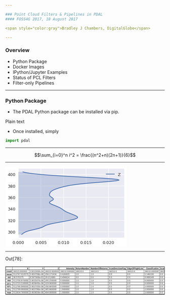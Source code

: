 ```yaml
---

### Point Cloud Filters & Pipelines in PDAL
#### FOSS4G 2017, 18 August 2017

<span style="color:gray">Bradley J Chambers, DigitalGlobe</span>

---
```


### Overview

  - Python Package
  - Docker Images
  - IPython/Jupyter Examples
  - Status of PCL Filters
  - Filter-only Pipelines

---

### Python Package

  - The PDAL Python package can be installed via pip.

Plain text

  - Once installed, simply

```python
import pdal
```

---

$$\sum_{i=0}^n i^2 = \frac{(n^2+n)(2n+1)}{6}$$

---

<div class="output_wrapper">
<div class="output">


<div class="output_area">

<div class="prompt"></div>




<div class="output_png output_subarea ">
<img src="data:image/png;base64,iVBORw0KGgoAAAANSUhEUgAAAX8AAAD9CAYAAABUS3cAAAAABHNCSVQICAgIfAhkiAAAAAlwSFlz
AAALEgAACxIB0t1+/AAAIABJREFUeJzt3Xt8VPWd+P/XXDKTyVwySZjcEyCRkBhu4aYW1KqBigpo
L1ituruWWH9VsA9+vaC2Femj27X+trhe+t0qutpV1kW7XyntaqGIWi0KonILkVu4BULumWvmen5/
TDJkIIEkTDJJ5v18POYxk3POzHzOO8n7c87nfM7no1IURUEIIURCUce7AEIIIYaeJH8hhEhAkvyF
ECIBSfIXQogEJMlfCCESkDbeBegLRVFobnYhHZOiqVQqMjKMEpteSHx6J7Hp3WiKjc1m7nXdiDjy
V6lUqEdESYeWWi2xuRCJT+8kNr1LlNiM8t0TQgjRE0n+QgiRgCT5CyFEApLkL4QQCUiSvxBCJCBJ
/kIIkYAk+QshRAIaETd5DcTWz+v4vx8cITs9hcvyU5mQn8qEfCsmQ1K8iyaEEHE3IpL/wROttLW5
CYb6frddzbFWnB4/h+raOVTXzjufhJfnZKQwId/aWRmkYrMaUKlUg1RyIYQYnkZE8vf5Q/gCIULB
vif/a6fmkpuRwslGFycbnTS0eVAUON3s5nSzmw92nQLAmKwlb4yRXJsp/DzGSN4YIxajbrB2Rwgh
4m5EJP+BUKtVTCxMY2JhGgBef5DTTS5ONrmoa3RyqsmNPxjC1RHgwMl2Dpxsj3q/yZBE3hgjeTbj
2UrBZpJmIyHEqDBqk/+59EkaxuVYGJdjASAYUmho9dDY5qGp3UNTewdN7R04PX4AnB4/X55o48sT
bVGfY0zWMibVwBhrMmNSk8OvU8++1us0Q75vQgjRX/1K/qFQiDvvvJPPP/+c999/n+zsbADeeust
nn32WRobGykpKeGxxx5j0qRJkfft2bOHxx9/nIMHD2Kz2Vi2bBmLFy+O7Z70k0atIicjhZyMlKjl
Hb4AzZ0VQeRh9+DyBABwdQRwdTg4dsbR4+eaU5LOVgjWcIVgS00mo7OCSNJK5SCE6NmuXZ/zwx8u
P295MBjE5/Px3HMvMHVqRUy+q1/J/+WXXyY5OTlq2aeffsqqVat49tlnmT17Nq+88gr33XcfmzZt
wmQy4XA4qKqq4t5772XdunXs2LGDBx98kMLCQioqYrMTsZSs05JnM5FnM0Ut93gDNNs7aHN6aXf5
aHf6ws8uHw63j66RXx1uPw63n9rT9h4/32RIwmrSkWrSYzXpsJr0WE16Uo06rGY9VmN4XZJWeuEK
MVgCwRAt9o4e16k1KrwhFW3t7n5dZ+xNuiUZraZv/89Tp1awefPfopZ5vV4efPA+0tLSmTx56iWX
p0ufk39tbS3r1q3jmWee4dZbb40sf+ONN5g3bx5z584FYOnSpbz22mts3ryZ2267jU2bNmEwGKiq
qkKlUjFnzhwqKytZv379sEz+vTHoteTbTOSfUylAuAnJ4fadUyl4sbt8tDl9kaYkCDcnOT1+Tja6
Lvh9xmRtZ8XQVVHoSTXpSOt8TjXpybDoY76fQox2gWCIR57/mKb2npN/rI1JTeaf77uyzxXAuX71
q9X4fF5Wrfol6hiOM92n5B8KhXjkkUf4yU9+gtkcPTlATU0Nt912W+RnlUpFWVkZNTU1kfVlZWVR
3SnLy8vZsGFDvwqqVgGa4dklU61RkZ6aTHpqco/rA8EQ9s6zBKfbH6kAnB4/Lo8fR+dzoNtRRrh5
KUBd04UrCYNei8mQhDml66E7+9y13Ni5zKDDoNckTNdWtVoV9SzOSuTYKAz9Pms0KjQDyF8vvvg8
O3fu4MUXf4/ZbIxpmfqU/H//+99js9mYN28eJ0+ejFrncrnOqxAsFgtOp7PX9WazObK+r0wmQ7+2
H27SrRf+xSmKQocviL2zGcnR+WyPPPvDy90+/IFQ5H0ebwCPN0Bjm6dP5dBq1FiMOixGXfgMwqgP
/9x5RmExdi7rfG1J0aEZ4BHLcGG9SOwTWaLG5vlH5tHUx/+ZSzXGahhQM+7bb7/Nq6++wssvv0x5
+YSYl+uiyf/YsWO89NJL/OEPf+hxvdFoxOGIvvhpt9spLCyMrK+rq4ta73A4MJnObz65EKfTQz/u
8RqxDEkqDKl6MlN7btJRFAWvP4Sr82whpFLR0u7B5fHj8QZwewO4O8IVQtdz97h1tXX21t7ZY5n0
GozJSeGHQYsxOYmUZC1GQxKmZC0p3ZYbO5cbk5NI1mtQx/EsQ61WYbUaaWtzEUqEP55+kNiAvpd8
HOvYOOzufr9n//5qVq5cycqVjzJ27ARaWvp3sNwlPb33PHvR5L9z505aWlq45ZZbACJzWi5atIiH
HnqI0tJSqqurI9srikJNTQ3z588HoLS0lC1btkR9ZnV1NaWlpf3aiZBCTC6+jAY6jRqdSU9GajIW
swG7w9NrbMKVRfBshdD56F45eLzBqOXdzywAPN4gHm+w322kKhWk6Lsqg85KIrlb5ZF8drnJEL1e
l6SOWfNUKKQQlL+dHklsehev2DQ2NvDjH6/g9tu/Q2XlgkErw0WT/4IFC/jKV74S+bm+vp7bb7+d
F198kaKiIiZOnEhVVRXbtm1jxowZ/Od//ider5d58+YBMG/ePJ588knWrl3LPffcw86dO9m8eTMv
vfTSoOyQiKZSqUjWaUnW9b1jlz8QilQUHm+ADl+QDl/Xc++vz600FOXstYv+0qhVGPRaDHoNBr2W
FL228+ezj5QLrE9J1mJQS7daMbJ0dHSwcuX/y6RJU1i69P5B/a6LZgSDwYDBcLa9PRAI/yPbbDaM
RiMzZ87kscce46c//Wmkn//zzz8fadaxWCw8//zzrF69mqeffhqbzcaqVatGVE+fRJOkVZOk1fV7
iItgMESHPxhdMXiDncs6X/uCdPjPf33uuE3BkBK5KD5QGrWKlOQkknUaDHpNvyqQlOTws04buzMQ
IS7mvfe28OWX+zl69Ajz519z3vof/egR5s9fEJPvUild7TjD2L4jzTHrczuaqDWqizb7jBT+QIgO
XxCvP9wM5fUH8fo6n7s/fEF8/lDUsp7OOmJFrVJh0GvCZ096DYbuz7pwpXH+szbyHoNOQ3LnuoF2
9RsMGo2K9HQTLS1OafY5x2iKjc1m7nVdwgzvIIa38NmGGjMDGzspFFLwBbpXGCF8wSBqjYY2ewcd
3kAPFUoo6ueeKpCQogy46epcSVp1VGVg0IXPLpLPqSgMOs3ZCuTcbXUa9Lr4XkgXo4MkfzEqqNXn
X9vo75lRTxWI1x/E11WZBMKvu848fIFQ57pg58izZ1/3xB8I4Q+EsLsH3pTVRa/TRFcSnWciyb2c
mSSfU+kYDVr0Bn3C9vQRkvyFiOipAhkIRVHwB0I9Vxj+IN7OSiO6Ujm7vnulEuil0vL6wpUU+C6p
rBAe9DC5WwXSY6XSreII/9xTBaNNyJvGRipJ/kLEmEqlQpekQZekgQE2Y3WJnI34zz/L8HUt6/b6
bMURXfH4AheoSDo/tz1GFUnXBXRDZxNWuGlL29l0pTnnovvZJq2un/VJiXMXejxJ8hdiGDt7NnLp
nxUMKfg7K5JAKIQ2SUtruwevNxB1BtJViYSbts6vWHz+EP5gz01bXRVJm3PgFYlKFR5gMaXzmoeh
p4pDd/Z1921TOiuaFL1GRtC9CEn+QiQIjVqFprMi6boekmZMGlBPsa4zEl8PzVbebr2xup+teHt4
3dNFdkU5O2wJeAe8vzqtOnKDYfju9O53oHfdoR59V7rREO7mmwgSYy+FEDEVqzOSnpq1zq8szvbM
6rqoHtmmc1lPTVq+QAifw0uro38ViEatwmzUkaLXhO8+Tz6/0ug+1EnXMCcGvXZENVdJ8hdCxE2s
KpFgMBS5kN7VW6vrZkNP5AbDQNTPns6fzz37CIYU2hxe2nqer6lXSVo16ZZk0s16MizJpFv0pFuS
o17rk4ZPU5QkfyHEiKfRqEnRqEnR9z+lBYKhqKFKvP4gqNW0tnsiY1+dW3FEtuvGHwhxpsXNmZbe
B3IzGZJIt3RWDuZk0lO7vbaE5+0Yqh5TkvyFEAlNq1FjMqgxGcI9s/p6f0gopISHLvEG8PiCOD1+
7C4f9s4h2e3u8DDs3W8Q7Bqy5PiZnkfpTDXpuOnKsXx1Wt6gz+YnyV8IIQZArVaR0tnD6EICwRAO
tz+qUjj3dVfTU7vTx3/99SB/2X6chV8Zx5zJOYM2LIgkfyGEGERajZo0s540c+9zdHT4gtQ1ufjr
zpPYXT5a7F5eeedLtu9v4Ed3DM4gmJL8hRBiiAWCIRpaPZxqclHX7OJ0k6vHYT/621OpPyT5CyFE
jHQdxTs9fhzd5ut2eMLzdzs8fpxuP25vzwMFatQqCjJNFOemUpxnYXJxxqCVVZK/EEL0QSAYnj7V
0ZXQuyd3tx+nx4fT4+91GI2eWE06ivNSKc5NpSjXwrhsc+ewIINPkr8QIuF0Db4XmdLUG8DT0fns
CxIIKbQ5OqLmw/b1c84IFWA26kgz6bGadKSZ9VjNetJM4fb/nAwj6RZ93G4Mk+QvhBjxus9V3X2O
6p6Se9ey/hyhn0uXpI4k8a6Ebj3n51STblhN4HMuSf5CiGFFURR8nfNIn30Ew8++ruQdjFrv9ga4
lDkJVarwDVjmFB2WlCQyrCnotSqMyUmYU8LLzSlJpBrDR/AjbSiHnkjyF0IMKv85ibyraSXq53OS
/LlzOveXRq2KStrmFB1mw9lEbjJEJ3VjclLkztrRNI3jhUjyF0L0SzCkdDar+CNNK13PrkgbuT/y
86XOr6yC8OBphiRMKUmYo17rIq8jCd2gw6CXOQEuRpK/EAlOURQ8vmAkYbs7Aucl9e6JvsMXvPiH
XoBBrw0n8K6EHZW8O5N5ZyI3GaKPykXsSPIXYpRSFAV3RwBnR7g7ossTiHRNdHn9eLxB7E4vTo+f
S2llSdFrMRvDbeVdbebmFB0WY2eTiyEJszHc7GI0JA3ri6CJRJK/ECOMoii4OgK4OhN5T8nd6fHj
7hhYUtcnaTCnJGEx6rCk6DClJGHpSuqdCd2Soou0l0syH5kk+QsxzARDCg63D7vLR7sr/Gx3+Wjv
XOZw+/t9QVSlAkuKDmtnF8Q0s54cmxm9BixGHalGPRZj+Ih9OI05LwaPJH8hhpg/EDqb2M9N8u7w
XaJ97baoUoWTt9Wkx2rUYTXrSe18thr1WM1nE7tGffYIPVF6tIjeSfIXYhCEQgrtLh+tjg5a7F5a
HN7wa4cXRw8DePXGZEgiw5JMRmryOc/hm4osKTq5GCoGRJK/EAPU1fbe6vDSYu/oTPBeWhwdtDl9
hC7SNKMiPHlHV0Ifk2o4J8nrSdbJv6gYHH36y1qzZg0bN26kra0NvV7PrFmzWLlyJbm5uQSDQX7z
m9/wpz/9CbvdTn5+Pg888AA33nhj5P179uzh8ccf5+DBg9hsNpYtW8bixYsHbaeEiDV/IERTu4fG
tg4a2zw0tHlobPNctNujSgVjUpPJSk8hOy2FrPQUstINZFoNpFuS5WKpiJs+Jf9FixaxdOlSzGYz
Ho+Hp556ihUrVvD666/z2muvsWHDBn7/+98zfvx4tmzZwg9+8AMmTJhAcXExDoeDqqoq7r33Xtat
W8eOHTt48MEHKSwspKJicCYpEGKgFCXcXNPYFp3oLzauusWoIzs9hex0Q1Sit1kNgz4dnxAD0afk
X1xcHHmtKApqtZra2loAjh8/zhVXXEFRUREAlZWVWK1WDh48SHFxMZs2bcJgMFBVVYVKpWLOnDlU
Vlayfv36fiV/tQrQSNtmd11NvRKbnvUlPq4OP6eb3JxqcnG62cXpZvcFj+aNBi2FmWYKMk0UZJrI
sxnJyTCSkjyymme6rhPI9YLzJUps+vwXu3HjRlatWoXT6USr1bJy5UoAvvWtb/HDH/6QQ4cOMX78
eDZv3kwgEGDWrFkA1NTUUFZWFnWrdXl5ORs2bOhXQU0mQ7+2TyQSmwvrio/PH6Su0cnJBicnGxyc
aHDS1ssRvUatoiDLzLgcS/iRG35OtySPqmEDrFZjvIswbI322PQ5+S9cuJCFCxfS2NjIm2++SUlJ
CQAFBQXMnDmTW265BbVajU6n49e//jUZGeEZaFwuF2azOeqzzGYzTmfPs9f3xun0XNJdiKORWhVO
bBKbnvn9QZocfg4ca+bYGSf1za4e46RSQb7NRFGuhaJcC+NzLOSOMZ7fXBMM0trqGprCDzK1WoXV
aqStzXXRC9OJZjTFJj3d1Ou6fp+r2mw2lixZQmVlJVu3buVXv/oVx44dY8uWLeTk5PDFF1/wwAMP
kJKSwty5czEajdTV1UV9hsPhwGTqvVA9CSkQkv7I0TqbMiQ2YR2+ACcaXJxsdHKiwcmZVneP/eUz
LHrG51goyk1lfI6ZsdnmHnvVJEL/91BISYj9HIjRHpsBNVQGAgHcbjcNDQ3s27ePO++8k7y8PACm
T5/OzJkzef/995k7dy6lpaVs2bIl6v3V1dWUlpZeeulFQguFFE43u6itd1B72k59y/nJvuuovqTA
ysQCKxPyU0k16eNTYCGGkYsm/1AoxLp161iwYAEZGRnU19fzi1/8gry8PIqKipg+fTobN27khhtu
ICsri127drF9+3YefvhhAObNm8eTTz7J2rVrueeee9i5cyebN2/mpZdeGvSdE6OP3eWj9rSd2noH
x+odeP3RF2dVKijMMjOxwErZuDSumJKHv8M3qo/ghBgIlaJc+EbyUCjE9773Pfbu3YvH48FsNjN7
9mweeughCgsLcTqd/PrXv2br1q04nU7GjBnDN77xDe6///7IZ+zevZvVq1dz4MABbDYby5cv71c/
/31Hmmlrd0vTxjnUGhUWswG7wzNqY6MoCg2tHg7WtXPoZDsNbZ7ztsm0GigvSmfS+HQmFqRFet7I
EAa9k9j0bjTFxmYz97ruosl/OJDk37PRmvyDIYWTDc7OhN+G/ZzhEPRJGsrGpjGpM+FnpqX0+Dmj
6Z841iQ2vRtNsblQ8h9ZnZPFqKUoCicanew/1sqB4214zulrn27RUzHBRsWEMZQUWOXOWCEukSR/
ETeKolDf4mb/sVZqjrfh9EQf4RdkmqiYMIaKCTYKs0yjqn+9EPEmyV8MOXeHn721Lew+0kyLPfom
q4JME7PLMpldloXNKjevCTFYJPmLIaEoCsfqHew63MzBuvaom2cy0wxcUZbF7MuzyBszuu+qFGK4
kOQvBlUgGGJfbQvbaxqiBkfTJ2m44vJMrp6aS1GORZp0hBhikvzFoOjwBfjiYBM7DzTi6ghElhfl
Wrhmai6zSjMx6OXPT4h4kf8+EVPBYIjPDjbx9731kRuwVCqYVZrJgivGMja7965nQoihI8lfxISi
KBw+ZWfr53WR5h2dVs3VU3KZP7tALt4KMcxI8heXzOsL8s7243x5og0IT0949dRcbrumiFSjLr6F
E0L0SJK/uCT1LW7++FEtbU4fABMLrNxROYHCLGneEWI4k+QvBuzwqXbe+lstwZCCRq3i9usv44YZ
+dJzR4gRQJK/GJBj9Y5I4s+wJPP92yYxPscS72IJIfpIkr/ot2Z7B//ztyMEQwpjUpNZ+Z3ppFuS
410sIUQ/yOhYol9CIYX//fgY/kCIVKOOH91RIYlfiBFIkr/ol50HGjnd7AbguzeXSRdOIUYoSf6i
z/yBENv3nwFgzqRsJhVlxLlEQoiBkuQv+mxvbQuujgBqlYpFc8fHuzhCiEsgyV/0WfXRFgBmltqk
uUeIEU6Sv+gTh9tPXZMLgCsvz45zaYQQl0qSv+iTM63hi7xqlYry8WlxLo0Q4lJJ8hd90mzvAMCW
ZiBJq4lzaYQQl0qSv+gTRQnPvKXVyNANQowGkvxFn6Qa9QA0tnkIBENxLo0Q4lJJ8hd9kp2eAoDP
H+L9L07FuTRCiEslyV/0SZpZz6Tx6QBs+LCW+hZ3nEskhLgUkvxFn82dnINOq8bp8fPEus843eyK
d5GEEAPUp+S/Zs0arr/+eqZPn85VV13F8uXLOXXq7Kn/8ePHeeCBB5gxYwYzZsxgyZIl+P3+yPo9
e/bwzW9+k6lTp1JZWcmGDRtivydi0FmMOr751WKStGranT5+9epn7D7cFO9iCSEGoE/Jf9GiRWzY
sIHPPvuMd999l5ycHFasWAFAS0sLd955J6Wlpbz33nts376dn/3sZ2g04e6ADoeDqqoq5s+fz44d
O3j88cdZtWoVn3/++eDtlRg0+TYTS667DF1S+AzgqTd289rmA/gDwXgXTQjRD30az7+4uDjyWlEU
1Go1tbW1APzHf/wHubm5LFu2LLLN5MmTI683bdqEwWCgqqoKlUrFnDlzqKysZP369VRUVPS5oGoV
IN0Mo6hV3Z6HMDYFWSb+6aYyNn5Uy6kmN1t2nmT/sVaqFl5OUe7wmdBF3RmgrmdxlsSmd4kSmz5P
5rJx40ZWrVqF0+lEq9WycuVKAD755BOys7O57777+OKLL8jKyqKqqopFixYBUFNTQ1lZWdTUfuXl
5f1u+jGZZCyZ3sQjNhazgf/n61PZ8ukJ3v/sJKeaXPzi5R18/boJ3Pm1icPqRjCr1RjvIgxbEpve
jfbY9Dn5L1y4kIULF9LY2Mibb75JSUkJAK2trezZs4c1a9bw29/+lk8++YT777+f3NxcZs6cicvl
wmyOnszbbDbjdDr7VVCn00NI6ddbRj21Kpz44xmbKy/PJN+Wwv/+/RgtDi9vvnuQ7ftO84MlU8mI
8yQvarUKq9VIW5uLkPzxRJHY9G40xSY93dTrun5P42iz2ViyZAmVlZVs3boVo9HItGnTuPHGGwGY
M2cOV199Ne+++y4zZ87EaDRSV1cX9RkOhwOTqfdC9SSkQCg4sn8RMdfZ1BPv2OSmG/mHG0v5aM9p
ttc0cPyMk1Uv7WDZ1ydTnJcat3J1CYUUgvK30yOJTe9Ge2wG1NUzEAjgdrtpaGg4r0mnS9ey0tJS
ampqotZVV1dTWlo6kK8Ww1SSVs1XK/L4xrVF6LRq7C4fT6z7nLrG/p3hCSGGxkWTfygU4tVXX6W5
uRmA+vp6Vq9eTV5eHkVFRdx+++3s2rWLv/71r4RCIT7++GM++ugjKisrAZg3bx5ut5u1a9fi8/nY
tm0bmzdvZsmSJYO7ZyIuinNTuWt+CSZDEoFgiD9+dDTeRRJC9ECldI3Y1YtQKMT3vvc99u7di8fj
wWw2M3v2bB566CEKCwsBePvtt3nqqac4c+YM+fn5PPDAAyxYsCDyGbt372b16tUcOHAAm83G8uXL
Wbx4cZ8Lue9IM23tbmn2OYdao8JiNmB3eIZdbHYfbuad7cdRAf/fA3NIM+uHvAwajYr0dBMtLc5R
ffo+EBKb3o2m2Nhs5l7XXbTNX61W88ILL1xwmwULFkQl+3NNmTKFN99882JfJUaRJG34pFLh7Iig
QojhQ4Z3EDHX3N7B33aH7wCfUpxBepx7/Qghztfv3j5CXMj+Y628s/04/kAItUrFLV8ZF+8iCSF6
IMlfxESrw8v7X9Rx4GQ7AKlGHfcvLueyYdDVUwhxPkn+4pJ0+AL8fW89nx1sitwQU1po5XuLykk1
Df1FXiFE30jyFwOiKAp7a1t474tTeLwBAKwmHd+4tpirJmWj7uHeDyHE8CHJX/TbmVY3f/30JHVN
4fH8dVo1N15RyIIrxqLXDZ8xfYQQvZPkL/pl39EW/vfjY3T13pwx0ca3r59ARqr06BFiJJHkL/qs
e+LPtBr4zvwSJhdlxLtYQogBkOQv+qTZ3hFJ/IWZJn54RwUmQ1K8iyWEGCC5yUv0SX2LG0UBXZJa
Er8Qo4Akf9E/CgSCoXiXQghxiST5iz7JyUhBrQJfIMQTr31Gi70j3kUSQlwCSf6iT9LNySyeOx6N
WsWZVg+r/mMHm3acwB+QswAhRiJJ/qLPJuRb+fo1RSRp1Dg9fl7fcpBHnt/GR3tOj/jp7oRINJL8
Rb+Mz7Gw9JYyJhdloFJBs93Li3/ez0/+fRtvf3wMp8cf7yIKIfrgopO5DAcymUvP4j2ZS9fQzV2D
uUF4HP8ryrK4fkYe47ItQ16m7kbTpByxJrHp3WiKzSVN5iJEbzJSk7n16iKa2j18dqCJfUdb8AdC
fLjnNB/uOc3YbDPXTM3lysuzMOjlT02I4USO/EeweB/5n8vrC7K3tpnPDjbR6vBGluuS1MwqzeSa
qblclpeKaogGfRtNR3CxJrHp3WiKjRz5iyGh12mYMTGT6SU2jp9xsvtIMwdOtOHzh/hoTz0f7akn
b4yRa6bl8pVJ2RiT5UYxIeJFkr+IOZVKxdhsM2OzzXi8AfYdbWH34Waa2juoa3LxX389yJvvHWbm
xEy+WjG0ZwNCiDBJ/mJQGfRaZk7MZEaJjVNNLnYdbqbmeCv+QIht++rZtq+egkwTN8zI54rLs9An
yZDQQgwFafMfwYZbm39fdfgCVB9tZdehJhrbz94pbEzWcvWUXK6bnofNarjk7xlNbbexJrHp3WiK
jbT5i2ElWadleomNigljqGty8dmBRg6caMPVEeCd7cf5y47jzJiYyYIrChmfE9/uokKMVpL8Rdyo
VCrybSbybSYcbh9fHGpm16Em3N4An9Y08GlNA6WFVm68YiyTi9LluoAQMSTJXwwL5hQdV0/J4ary
LKqPtrK95gwtdi81x9uoOd7G2Cwzi+eOZ+plGVIJCBEDkvzFsKLVqJlSnMHkonQO1dnZUXOGk40u
jp1x8PQfdjMu28ytV4/vHF5CKgEhBqpPY/usWbOG66+/nunTp3PVVVexfPlyTp06dd52Tz75JBMn
TmTDhg1Ry/fs2cM3v/lNpk6dSmVl5XnrhTiXSqViQn4qd1aW8O0bLqMg0wTA0XoHT72xm1+v+5xj
9Y44l1KIkatPyX/RokVs2LCBzz77jHfffZecnBxWrFgRtc3u3bv54IMPsNlsUcsdDgdVVVXMnz+f
HTt28Pjjj7Nq1So+//zz2O2FGNUKM83cccMEvn39ZeTbwpXAlyfaWP3yDl78c3XU3cRCiL7pU/Iv
Li7GbA5v7tCOAAAbmElEQVR3GVIUBbVaTW1tbWS9z+fj0UcfZfXq1eh0uqj3btq0CYPBQFVVFTqd
jjlz5lBZWcn69etjuBsiERRmmbnjhsv4xjVFpJv1KMBHe+p59IWP2frZSULDv9eyEMNGn9v8N27c
yKpVq3A6nWi1WlauXBlZ98wzz3DFFVdQUVFx3vtqamooKyuLap8tLy/vd9OPWgVopI23O7Wq23PC
xEbFhEIrRfmpfH6gkQ93n6bDF+Q/Nx3gk/0N3HtzKTkZRgDUnQHqehZnSWx6lyix6XPyX7hwIQsX
LqSxsZE333yTkpISINye/8477/DWW2/1+D6XyxU5a+hiNptxOp39KqjJdOk3/YxWiRqb62eNZXZ5
Dn/6qJbdh5o4cKKNn6/dztLFk7jxqnGRAw6r1Rjnkg5fEpvejfbY9Lu3j81mY8mSJVRWVvLXv/6V
Rx55hJ///OcYjT0Hymg0UldXF7XM4XBgMpn69b1OpweZLCqaWhVO/Ikem5uuLGRCvoVN20/gcPv5
7R928/Ge0yxdWEZBbhptbS6ZaewcarUKq9UosenBaIpNenrveXZAXT0DgQBut5vm5mYOHjzID3/4
w8g6u93OqlWr+OCDD/jXf/1XSktL2bJlS9T7q6urKS0t7dd3hhRG1BAGQ6KzqUdiA8U5qfzjjUb+
sv04B06289mBRn76vJ0f3zOLHKt+xN+mP1hCIUVi04vRHpuLXvANhUK8+uqrNDc3A1BfX8/q1avJ
y8tj3LhxvPfee2zYsCHyyMzMZMWKFfz0pz8FYN68ebjdbtauXYvP52Pbtm1s3ryZJUuWDO6eiYRj
0GtZPHc882cVoNWoaHF4eeT/fMQfP6wd8UdwQsRan47833//fZ577jk8Hg9ms5nZs2fz8ssvo9Pp
yM7OjtpWo9FgsVhIS0sDwGKx8Pzzz7N69WqefvppbDYbq1at6vHisBCXSqVSMe2yMeSNMbLx70dp
au/gD+8fYffhZu69uYystJR4F1GIYUFG9RzBRuqonkMloIT44IvTfFrTAIBOq+br1xZTOSN/1Pfk
uJjRNHJlrI2m2FxoVM8+9fMXYiTSaTV8/boJfOPaIozJWnyBEK9vOcjql3ew/2hLvIsnRFxJ8hej
3oQCK/feVEb5uHBT5PEGJ0++/gVPv7mb082uOJdOiPiQgd1EQjDotdx81TimFI9h6+d11Le4+eJQ
E7sONzGrNJObrhxLYVbvp8hCjDaS/EVCKcg0cff8EvYfa+WDXaewu/1s39/A9v0NTCnO4KYrxzIh
X+YUFqOfJH+RcFQqFZePS6ekwMq+oy18Ut1Am9PL7sPN7D7czNhsMzdMz+eKyzNJ0sqcwmJ0kt4+
I5j09rmwvsYnFFL48kQbn1SfoaHNE1luMiRx9dQcrpuWx5gYzCk8nIymHi2xNppiI3P4CnEBarWK
srFplBZaOdHg5LODTRw82YbT4+ftj4/zzsfHmVSUwTVTc5l6WQZajfSTECOfJH8hOqlUKgqzzBRm
mbG7fOw63MSuQ824vQH2HGlmz5FmUo065k7J4eqpuWSOsrMBkVik2WcEk2afC4tFfALBEAdPtrPr
cBPHz0SPRFs2No2rp+Ywo8Q24q4NjKamjVgbTbGRZh8hBkirUVM2No2ysWm0OrzsPtzEniMtuL0B
9h9rZf+xVozJWq4qz+bqqbmR6SaFGO7kyH8EkyP/Cxus+ARDCofr2tl9pJna03a6/wcV5Vq4dmou
s8uy0OuG79nAaDq6jbXRFBs58hcihjRqFSUFVkoKrDjcPvYcaWHPkWbaXT6OnLJz5JSd/9pykCvL
s7l2ai5js+XmMTH8SPIX4hKYU3R8ZVI2V5Vncazewa7DzRw82UaHL8h7n9fx3ud1FOdZuGFGPjMn
ZkpPITFsSPIXIgZUKhXjciyMy7Hg8vjZW9vCrsPNtDm9HK6zc7iumv82HuLaablcV5FHqkkf7yKL
BCdt/iOYtPlfWLzjoygKR+sdfHagkcOn7JHlWo2aa6flctOVY0kzx6cSGE3t2rE2mmIjbf5CxIFK
pWJ8joXxORZaHV6+ONTE7sPNeP1Btuw8yftfnOKaqTncfNW4uFUCInFJA6QQQyDNrOe6ijzuX1zO
NVNySNZpCARDvPtZHY+88DEf7j7NCDgJF6OIJH8hhpA+ScOV5dl8b1E510wNVwJeX5CX/nc//2fD
Ppwef7yLKBKEJH8h4kCfpOHKy7P57k1lFOVaAPi0poE163cRkjMAMQQk+QsRR0ZDEt+4pogbpucB
UHvaHplzWIjBJMlfiDhTqVTMmJjJuM6bwd7+5HicSyQSgSR/IYYBnz9Is70DAHNKUpxLIxKBdPUU
Io4UReHwKTsf7DqFw+1Ho1Zxxw0T4l0skQAk+QsRB4qicKLByd92n6auyRVZ/vVri8jJMMaxZCJR
SPIXYogoikJdk4svT7Rx8EQbdvfZbp2lhVa+8dViinNT41hCkUgk+QsxiALBEHWNLg6cbOPAiTZc
HYGo9YVZJr55bTHl49NRqVRxKqVIRJL8hYghXyDIqSYXJxqcnGhwcbrZRTAU3W8/JyOFGRMzmTnR
RkGmSZK+iIs+Jf81a9awceNG2tra0Ov1zJo1i5UrV5Kbm8tbb73F66+/zuHDh1Gr1UyePJkf/ehH
TJw4MfL+PXv28Pjjj3Pw4EFsNhvLli1j8eLFg7ZTQgwVjzfAqeZwsj/Z4KS+xU2oh3u0CjJNzJho
Y8bETPLGSJu+iL8+Jf9FixaxdOlSzGYzHo+Hp556ihUrVvD666/jcrlYtmwZFRUVaLVannvuOb77
3e+yefNmDAYDDoeDqqoq7r33XtatW8eOHTt48MEHKSwspKKiYrD3T4iY8fmDnGn1cLrZRX2Lm/oW
N21OX4/b5mSkMLEwjYmdk77IwG1iuOlT8i8uLo68VhQFtVpNbW0tAN/5zneitv3+97/Pv//7v3Pk
yBHKy8vZtGkTBoOBqqoqVCoVc+bMobKykvXr1/cr+atVgEZOj7tTq7o9S2zOcynxCQRDNLZ6ON3i
5nSzm/pmF03tHfQ08oKK8JH9xEIrE8eGE77FqLvk8g8mdWdwup7FWYkSmz63+W/cuJFVq1bhdDrR
arWsXLmyx+22bduGwWBg7NixANTU1FBWVhbVrlleXs6GDRv6VVCTydCv7ROJxObCLhYfd4ef080u
Tje5ONUUfm5s7bn5BsCWZmBCgZUJBWlMKLByWb4Vo2Fk3phltUoTVG9Ge2z6nPwXLlzIwoULaWxs
5M0336SkpOS8bWpra3n44Yf5yU9+gslkAsDlcmE2R08oYDabcTqd/Sqo0+np9Z8xUalV4cQmsenZ
ufFRFAW7y8eZVg8NrR7OtLg50+rB7uq56QbCd9uOz7FQlGvpHJvffN4sXF6PF6/HO9i7E1NqtQqr
1Uhbm4uQ/PFEGU2xSU839bqu3719bDYbS5YsobKykq1bt2K1WgE4dOgQ//RP/8S9997LHXfcEdne
aDRSV1cX9RkOhyNSOfRVSEFmqzpXZ1OGxOZ8/kCIZkcHjuPtHKu309DiprGtA68/2Ot7xqQmU5Bp
YmyWmYKs8HOaWX9eb5yRPrtTd6GQMqr2J5ZGe2wG1NUzEAjgdrtpaGjAarWyb98+li5dyve//33u
vvvuqG1LS0vZsmVL1LLq6mpKS0sHXmohOimKgsPtp6EtfDTf2Oahoc1Dq6P3I3G1SkXumBQKMs2M
zTJRkGWmMMuEMXlkNt0IMRAXTf6hUIh169axYMECMjIyqK+v5xe/+AV5eXkUFRWxc+dO7r//fn70
ox+xZMmS894/b948nnzySdauXcs999zDzp072bx5My+99NKg7JAYvfyBEE3t4eTe2Oqhoa2DxjbP
BY/mzSk6CjKN5I0xUZAZfuSOSSFJqxnCkgsx/Fx0AvdQKMT3vvc99u7di8fjwWw2M3v2bB566CEK
Cwu5++672bFjBwZD9EW1F154gZkzZwKwe/duVq9ezYEDB7DZbCxfvrxf/fxlAveexXuC8sEy0KP5
7IwUCjJN5NuM4aP6bBPFYzNobXWN6tP3gRhNk5TH2miKzYUmcL9o8h8OJPn3bDQk/2BIocXeEb4A
2+qmoTWc6Dt8vR/NmwxJnUn+wkfzo+mfONYkNr0bTbG5UPKX4R3EkOm6SSp8RB9O9E3tHecNf9BF
rVKRk5FCfmeC70r2VpNOhkQQ4hJJ8heDIhAM0dDqidwJW9/iptne801SAMk6DQWZJgozwz1tCrNM
5I0xStu8EINEkr+4ZIqi0NjWERn24HSLm6a23u89SDPrw4k+K5zsC7NMjLEaUMvRvBBDRpK/6LdA
MER9i5uTjU5ONrqoa3T12uPGkpLEuJzwDVLjss2My7GQOsyHPhAiEUjyFxflD4Q6E314mOL6FheB
Hi6EGZO1kQQ/Ljt8N2xPN0kJIeJPkr/okcPt48gpO4dOtXOs3tFjss+wJFNSkMqEAisl+VZyMlIk
0QsxQkjyF0C43f5Mq4dDde0crmvnTKvnvG3yxhg7E30qJQVW0i3JcSipECIWJPknuA5fgOqjrew+
3ExDW3TC1ydpKB+fztTiDKYUZ5w3oJkQYuSS5J+AFEXhZKOLXYea+PJEW1Q/+zGpyUy9bAxTL8tg
YkEaSVp1HEsqhBgskvwTiKIoHD/j5KO9pznZ6Ios12nVzCzN5JqpuUzIT5V2eyESgCT/BHHsjIOP
9kQn/cJME9dMy+XKy7NIkREthUgokvxHufoWNx/sOsXRekdkWVGuhcVzxzNpfLoc5QuRoCT5j1Kt
Di8f7jnN/mOtkWXjc8wsnlvE5CJJ+kIkOkn+o8zpZhfb9zdw4GRbZByd7PQUvnFtMdNLxkjSF0IA
kvxHhVBI4VBdOztqGjjRcHZu5FSTjsVzx3P1lBw0aum1I4Q4S5L/CNXVXfPQF6fYfagJd0cgsi4n
I4UbZxdyZXm2dNUUQvRIkv8I0nUX7pfHW9l/vA27yxe1vqTAyo1XFDKlOENGyBRCXJAk/2HO6fFz
9LSd2noHx+oduL2BqPUFWSZmTcxkVlkmWWkpcSqlEGKkkeQ/zPj8QeqaXBytd3D0tJ3G9o7ztsmw
6JldlsVXJmcztTRb5qgVQvSbJP84c3f4OdnoioyNf6bVfd5sV0laNRMLrEwan075+HRyxxhRqVRo
NCrpvSOEGBBJ/kNIURTaXT7qGl2c6Bwfv8Xu7XHbfJuRSeMzKB+fTklBqkxnKISIKUn+gygYUmho
dYdnu2pyUdfkxOUJnLedWqVibLaJCflWSgqsXJafiiVFZrsSQgweSf4x5PUFOdnkpK4z2Z9u7nnG
K51WTVGuhZICKxMKrBTnWkjWya9CCDF0JONcAo830Dm1YfjR0OY5r70ewGrScVm+lcvyUpmQn0pB
pgmtRvrfCyHiR5J/P3T4Ahw/4+R4g5MTDQ4a287viaMC8mwmJuSncll+KhPyUslITZYLs0KIYUWS
/wUoikJTewdHTtk5fMpOXZPzvCP7rvb6iQVplBSGpziU4ZGFEMNdn5L/mjVr2LhxI21tbej1embN
msXKlSvJzc0F4K233uLZZ5+lsbGRkpISHnvsMSZNmhR5/549e3j88cc5ePAgNpuNZcuWsXjx4sHZ
o0sUCIY4Wu/g8Kl2jpyy43D7o9Zr1CrG5ZiZWJDGxMJwU45BL3WoEGJk6VPWWrRoEUuXLsVsNuPx
eHjqqadYsWIFr7/+Op9++imrVq3i2WefZfbs2bzyyivcd999bNq0CZPJhMPhoKqqinvvvZd169ax
Y8cOHnzwQQoLC6moqBjs/esTRVGob3Gzt7aF/cda6fAFo9anGnVMLs5gSlEGl49LJyVZkr0QYmTr
UxYrLi6OvFYUBbVaTW1tLQBvvPEG8+bNY+7cuQAsXbqU1157jc2bN3PbbbexadMmDAYDVVVVqFQq
5syZQ2VlJevXr+9X8lerAE1s282dHj97Djez90gzzef0ty/OtUTmsi3MNg/LsXLUalXUs4gm8emd
xKZ3iRKbPh/Cbty4kVWrVuF0OtFqtaxcuRKAmpoabrvttsh2KpWKsrIyampqIuvLysqiLniWl5ez
YcOGfhXUZDL0a/sLaXd6+eCLOnZU10d1xcyzGbluZgHXTS8gM33kjJNjtRrjXYRhTeLTO4lN70Z7
bPqc/BcuXMjChQtpbGzkzTffpKSkBACXy4XZbI7a1mKx4HQ6e11vNpsj6/vK6fQQusTha9pdPrbt
rWfP4WaCnR+WotdyZXkWc6bkUJxr6aykQrS09K988aBWq7BajbS1uQhdanBGIYlP7yQ2vRtNsUlP
N/W6rt+N1zabjSVLllBZWcnWrVsxGo04HI6obex2O4WFhQAYjUbq6uqi1jscDkym3gvVk5ACoQEO
XhYKKXz6ZQMf7jkdOdI3GZL42uwCrp+eH7lgGwoBjLxfdiikyMBuFyDx6Z3EpnejPTYDunIZCARw
u900NDRQWlpKdXV1ZJ2iKNTU1DB//nwASktL2bJlS9T7q6urKS0tvYRi9119i5t3PjlOQ5sHAHNK
EguuGMt1FXnodTJejhAiMV30NtNQKMSrr75Kc3MzAPX19axevZq8vDyKior41re+xebNm9m2bRs+
n4+XXnoJr9fLvHnzAJg3bx5ut5u1a9fi8/nYtm0bmzdvZsmSJYO6Y4qi8Mn+M7y66ctI4r96Sg6/
rLqSG68olMQvhEhofTryf//993nuuefweDyYzWZmz57Nyy+/jFarZebMmTz22GP89Kc/jfTzf/75
5yPNOhaLheeff57Vq1fz9NNPY7PZWLVq1aB28/R4A/z542McOWUHICvNwD8uKGViYdqgfacQQowk
KkXpaTSa4WXfkWba2t19avM/0+Lm/35YG5ni8KryLO7+2sRROXCaRqMiPd1ES4tzVLdNDpTEp3cS
m96NptjYbOZe142qjFh9tIV3th8nEFRI0qq5a14Jc6fkyLg6QghxjhGR/PU6DclJGoKa3mvhVoeX
P398DEWBdIueZV+fwtjs3ms9IYRIZCMi+V+Wb6UlRXvBU7Ds9ADjsi1YTTr+4cZSLEaZDEUIIXoz
IpJ/Xxj0Wn72DzPjXQwhhBgRZEYRIYRIQJL8hRAiAUnyF0KIBCTJXwghEpAkfyGESECS/IUQIgFJ
8hdCiAQkyV8IIRLQiBjYTQghRGzJkb8QQiQgSf5CCJGAJPkLIUQCkuQvhBAJSJK/EEIkIEn+QgiR
gCT5CyFEApLkL4QQCUiSvxBCJCBJ/kIIkYAGPfkHg0GeeOIJrrzySioqKli2bBktLS29bv/BBx9w
8803M2XKFG655RY+/PDDqPXHjh3jH//xH5k2bRrXXHMNL730UtR6j8fDww8/zMyZM5k5cyaPPPII
HR0dg7JvsTDU8bn77ruZNGkSFRUVkcfWrVsHZd8uVaxj8+ijj3LzzTdz+eWX8+ijj17y98XTUMdm
5cqVlJeXR/3dvPbaazHfr1iIZWxqa2tZvnw5V199NRUVFdx888288cYbUe8faTknQhlkv/3tb5X5
8+crx48fV+x2u/Lggw8q3/3ud3vc9vjx48qUKVOUt956S/F6vcqGDRuUqVOnKidOnFAURVECgYBy
4403KqtXr1bcbreyd+9e5corr1T+/Oc/Rz7j0UcfVW6//XalsbFRaWpqUm6//Xbl5z//+WDv5oAN
dXzuuusu5bnnnhuSfbtUsYyNoijKK6+8onzwwQfKAw88oDzyyCOX9H3xNtSx+clPftLj8uEolrH5
4osvlFdffVWpr69XQqGQsmPHDmXGjBnKX/7yl8hnjLSc02XQk/9Xv/pVZf369ZGfjx07ppSUlCgn
T548b9t/+7d/U+64446oZXfccYfyzDPPKIqiKNu2bVOmTJmiOJ3OyPo1a9Yod911l6IoiuLxeJTJ
kycrf//73yPr//73vytTpkxROjo6YrpfsTKU8VGUkZX8Yxmb7npLZP35vngb6tiMpOQ/WLHp8oMf
/ED5xS9+oSjKyMw5XQa12cdut3Pq1CkmTZoUWVZYWIjJZKKmpua87WtqaigvL49advnll0e2ramp
Ydy4cRiNxsj68vJyvvzySyB8iub1eqM+4/LLL6ejo4Pa2tqY7lssDHV8urzyyivMnj2bm2++md/9
7nf4/f5Y7lZMxDo2sf6+eBrq2HTZtGkTs2fP5mtf+xpPPPEELpdrYDswiAY7Nh6Ph127djFx4kRg
5OWc7gY1+Xf9cZhMpqjlFosFp9PZ4/Zms7nXbXtabzabo9Z3Leu+Hujx++JtqOMDsGLFCjZt2sS2
bdv45S9/yRtvvMHTTz8dk/2JpVjHJtbfF09DHRuAu+66i7fffpuPP/6YZ599lh07dvCzn/1sAKUf
XIMZm2AwyI9//GOys7O59dZbo75vpOSc7gY1+XcdgZ4bBLvdft4vp2t7h8PR67Y9rXc4HFHru5Z1
Xw/n/zEMB0MdH4CKigpSU1PRaDRMmzaN5cuX88c//jEm+xNLsY5NrL8vnoY6NgCTJk1izJgxqNVq
JkyYwMMPP8xf/vIXfD7fAPZg8AxWbPx+PytWrKCxsZHf/e53JCUlRX3fSMk53Q1q8rdYLOTm5rJv
377IshMnTuB0OiOnTd2VlpZSXV0dtWz//v2UlpZG1h89ehS32x1ZX11dHfms8ePHo9fro76vurqa
5ORkxo8fH9N9i4Whjk9P1Go1yjCczyfWsYn198XTUMemJ2p1OHUMt7+dwYiN1+vlwQcfpKWlhRdf
fDHqKH+k5ZzuBr2r55IlS3jhhRciv4Ann3ySuXPnkp+ff962t956K3v37uVPf/oTfr+fP/3pT+zb
ty9yijVr1ixyc3P5zW9+Q0dHB/v37+e///u/+fa3vw1AcnIyixYt4umnn6a5uZnm5maefvppFi9e
jF6vH+xdHZChjI/dbmfr1q24XC4URaG6uppnnnmGm266aUj3ua9iGRsAn8+H1+slGAwSCoXwer1R
R679+b54G+rY/PnPf8ZutwNw9OhRnnjiCa6//vph+X8Vy9i4XC6WLl2K3+/nhRdeiLqeBiMz50QM
9hXlQCCg/Mu//Isye/ZsZdq0acoDDzygNDc3K4qiKBs2bFCmTZsWtf3777+v3HTTTcrkyZOVm266
Sfnb3/4Wtf7o0aPKPffco0yZMkWZM2eOsnbt2qj1LpdLWblypTJjxgxlxowZysMPP6x4PJ7B3clL
MJTxaW5uVr71rW8p06dPV6ZNm6bMnz9feeaZZxSv1zv4OzoAsY7NXXfdpZSUlEQ9uveEutD3DTdD
HZu77rpLmTVrljJ16lTluuuuU/75n/9ZcTgcg7+jAxDL2PzP//yPUlJSokyZMkWZNm1a5PGzn/0s
ss1IyzldZA5fIYRIQDK8gxBCJCBJ/kIIkYAk+QshRAKS5C+EEAlIkr8QQiQgSf5CCJGAJPkLIUQC
kuQvhBAJ6P8HxbTec3YHrFoAAAAASUVORK5CYII=
"
>
</div>

</div>

</div>
</div>

</div>

---

<div class="output_wrapper">
<div class="output">


<div class="output_area">

<div class="prompt output_prompt">Out[78]:</div>



<div class="output_html rendered_html output_subarea output_execute_result">
<div>
<style>
    .dataframe thead tr:only-child th {
        text-align: right;
        font-size: 20%;
    }

    .dataframe thead th {
        text-align: left;
        font-size: 20%;
    }

    .dataframe tbody tr th {
        vertical-align: top;
        font-size: 20%;
    }
    .dataframe tbody tr td {
        vertical-align: top;
        font-size: 20%;
    }
</style>
<table border="1" class="dataframe">
  <thead>
    <tr style="text-align: right;">
      <th></th>
      <th>X</th>
      <th>Y</th>
      <th>Z</th>
      <th>Intensity</th>
      <th>ReturnNumber</th>
      <th>NumberOfReturns</th>
      <th>ScanDirectionFlag</th>
      <th>EdgeOfFlightLine</th>
      <th>Classification</th>
      <th>ScanAngleRank</th>
      <th>UserData</th>
      <th>PointSourceId</th>
    </tr>
  </thead>
  <tbody>
    <tr>
      <th>count</th>
      <td>38010.000000</td>
      <td>3.801000e+04</td>
      <td>38010.000000</td>
      <td>38010.000000</td>
      <td>38010.0</td>
      <td>38010.0</td>
      <td>38010.0</td>
      <td>38010.0</td>
      <td>38010.000000</td>
      <td>38010.0</td>
      <td>38010.0</td>
      <td>38010.0</td>
    </tr>
    <tr>
      <th>mean</th>
      <td>512767.010570</td>
      <td>5.403708e+06</td>
      <td>356.171434</td>
      <td>0.426835</td>
      <td>1.0</td>
      <td>1.0</td>
      <td>0.0</td>
      <td>0.0</td>
      <td>1.146330</td>
      <td>0.0</td>
      <td>0.0</td>
      <td>0.0</td>
    </tr>
    <tr>
      <th>std</th>
      <td>38.570375</td>
      <td>8.587360e+01</td>
      <td>29.212680</td>
      <td>0.494624</td>
      <td>0.0</td>
      <td>0.0</td>
      <td>0.0</td>
      <td>0.0</td>
      <td>0.989249</td>
      <td>0.0</td>
      <td>0.0</td>
      <td>0.0</td>
    </tr>
    <tr>
      <th>min</th>
      <td>512700.870000</td>
      <td>5.403547e+06</td>
      <td>295.250000</td>
      <td>0.000000</td>
      <td>1.0</td>
      <td>1.0</td>
      <td>0.0</td>
      <td>0.0</td>
      <td>0.000000</td>
      <td>0.0</td>
      <td>0.0</td>
      <td>0.0</td>
    </tr>
    <tr>
      <th>25%</th>
      <td>512733.530000</td>
      <td>5.403645e+06</td>
      <td>329.060000</td>
      <td>0.000000</td>
      <td>1.0</td>
      <td>1.0</td>
      <td>0.0</td>
      <td>0.0</td>
      <td>0.000000</td>
      <td>0.0</td>
      <td>0.0</td>
      <td>0.0</td>
    </tr>
    <tr>
      <th>50%</th>
      <td>512766.940000</td>
      <td>5.403705e+06</td>
      <td>356.865000</td>
      <td>0.000000</td>
      <td>1.0</td>
      <td>1.0</td>
      <td>0.0</td>
      <td>0.0</td>
      <td>2.000000</td>
      <td>0.0</td>
      <td>0.0</td>
      <td>0.0</td>
    </tr>
    <tr>
      <th>75%</th>
      <td>512799.900000</td>
      <td>5.403790e+06</td>
      <td>385.860000</td>
      <td>1.000000</td>
      <td>1.0</td>
      <td>1.0</td>
      <td>0.0</td>
      <td>0.0</td>
      <td>2.000000</td>
      <td>0.0</td>
      <td>0.0</td>
      <td>0.0</td>
    </tr>
    <tr>
      <th>max</th>
      <td>512834.760000</td>
      <td>5.403850e+06</td>
      <td>404.080000</td>
      <td>1.000000</td>
      <td>1.0</td>
      <td>1.0</td>
      <td>0.0</td>
      <td>0.0</td>
      <td>2.000000</td>
      <td>0.0</td>
      <td>0.0</td>
      <td>0.0</td>
    </tr>
  </tbody>
</table>
</div>
</div>

</div>

</div>
</div>

</div>
